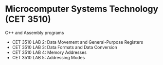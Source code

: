 # Microcomputer Systems Technology (CET 3510)

C++ and Assembly programs 

- CET 3510 LAB 2: Data Movement and General-Purpose Registers
- CET 3510 LAB 3: Data Formats and Data Conversion
- CET 3510 LAB 4: Memory Addresses
- CET 3510 LAB 5: Addressing Modes
